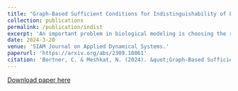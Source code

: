 ```yaml
---
title: "Graph-Based Sufficient Conditions for Indistinguishability of Linear Compartmental Models"
collection: publications
permalink: /publication/indist
excerpt: 'An important problem in biological modeling is choosing the right model. Given experimental data, one is supposed to find the best mathematical representation to describe the real-world phenomena. However, there may not be a unique model representing that real-world phenomena. Two distinct models could yield the same exact dynamics. In this case, these models are called indistinguishable. In this work, we consider the indistinguishability problem for linear compartmental models, which are used in many areas, such as pharmacokinetics, physiology, cell biology, toxicology, and ecology. We exhibit sufficient conditions for indistinguishability for models with a certain graph structure: paths from input to output with "detours". The benefit of applying our results is that indistinguishability can be proven using only the graph structure of the models, without the use of any symbolic computation. This can be very helpful for medium-to-large sized linear compartmental models. These are the first sufficient conditions for indistinguishability of linear compartmental models based on graph structure alone, as previously only necessary conditions for indistinguishability of linear compartmental models existed based on graph structure alone. We prove our results by showing that the indistinguishable models are the same up to a renaming of parameters, which we call permutation indistinguishability.'
date: 2024-3-20
venue: 'SIAM Journal on Applied Dynamical Systems.'
paperurl: 'https://arxiv.org/abs/2309.10861'
citation: 'Bortner, C. & Meshkat, N. (2024). &quot;Graph-Based Sufficient Conditions for Indistinguishability of Linear Compartmental Models.&quot; <i>SIAM Journal on Applied Dynamical Systems</i>.'
---
```


[Download paper here](https://arxiv.org/abs/2309.10861)

